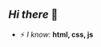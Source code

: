 ## *Hi there* 👋

<!-- - 🔭 *I’m currently working and looking to collaborate on* **...** -->
 - ⚡ *I know:*  **html, css, js**
<!-- - 🌱 *I’m currently learning:*  **C#, unity** -->
